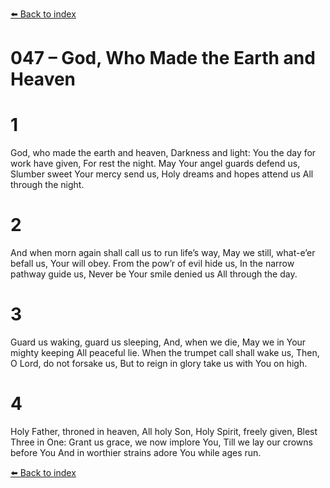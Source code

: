 [⬅️ Back to index](../README.md)

# 047 – God, Who Made the Earth and Heaven


# 1
God, who made the earth and heaven, Darkness and light:
You the day for work have given, For rest the night.
May Your angel guards defend us,
Slumber sweet Your mercy send us,
Holy dreams and hopes attend us
All through the night.

# 2
And when morn again shall call us to run life’s way,
May we still, what-e’er befall us, Your will obey.
From the pow’r of evil hide us,
In the narrow pathway guide us,
Never be Your smile denied us
All through the day.

# 3
Guard us waking, guard us sleeping, And, when we die,
May we in Your mighty keeping All peaceful lie.
When the trumpet call shall wake us, Then,
O Lord, do not forsake us,
But to reign in glory take us with You on high.

# 4
Holy Father, throned in heaven, All holy Son,
Holy Spirit, freely given, Blest Three in One:
Grant us grace, we now implore You,
Till we lay our crowns before You
And in worthier strains adore You while ages run.

[⬅️ Back to index](../README.md)
